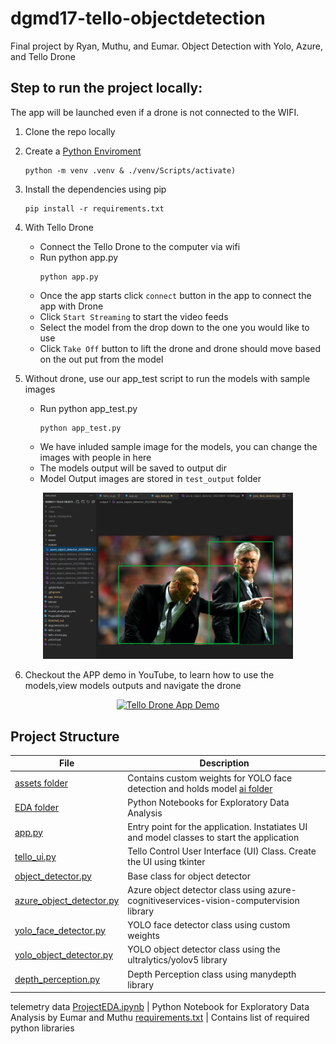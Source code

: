 # dgmd17-tello-objectdetection
Final project by Ryan, Muthu, and Eumar. Object Detection with Yolo, Azure, and Tello Drone

## Step to run the project locally:

The app will be launched even if a drone is not connected to the WIFI.

 1. Clone the repo locally

 2. Create a [Python Enviroment](https://www.tutorialspoint.com/how-to-create-a-virtual-environment-in-python)
    ```
    python -m venv .venv & ./venv/Scripts/activate)
    ```
 3. Install the dependencies using pip
    ```
    pip install -r requirements.txt
    ```
 4. With Tello Drone
    - Connect the Tello Drone to the computer via wifi
    - Run python app.py
        ```
        python app.py
        ```
    - Once the app starts click `connect` button in the app to connect the app with Drone
    - Click `Start Streaming` to start the video feeds
    - Select the model from the drop down to the one you would like to use
    - Click `Take Off` button to lift the drone and drone should move based on the out put from the model
5. Without drone, use our app_test script to run the models with sample images
   - Run python app_test.py
        ```
        python app_test.py
        ```
   - We have inluded sample image for the models, you can change the images with people in here
   - The models output will be saved to output dir
   - Model Output images are stored in `test_output` folder
<p align="center">
  <img src="test_output/test_output.png" alt="Model outputs saved here" width="400" />
</p>

6. Checkout the APP demo in YouTube, to learn how to use the models,view models outputs and navigate the drone
<p align="center">
  <a href="https://www.youtube.com/watch?v=LKzUzrd4MzM" target="_blank">
        <img src="https://img.youtube.com/vi/LKzUzrd4MzM/0.jpg" alt="Tello Drone App Demo" width="400" />
  </a>
</p>
<!-- [![Tello Drone App](https://img.youtube.com/vi/LKzUzrd4MzM/0.jpg)](https://www.youtube.com/watch?v=LKzUzrd4MzM) -->


## Project Structure


File | Description
------ | ------
[assets folder](./assets/)   | Contains custom weights for YOLO face detection and holds model [ai folder](./ai)   | Contains class for each model
[EDA folder](./EDA/)   | Python Notebooks for Exploratory Data Analysis
[app.py](./app.py) | Entry point for the application. Instatiates UI and model classes to start the application
[tello_ui.py](./tello_ui.py) | Tello Control User Interface (UI) Class. Create the UI using tkinter
[object_detector.py](./ai/object_detector.py)   | Base class for object detector
[azure_object_detector.py](./ai/azure_object_detector.py)   | Azure object detector class using azure-cognitiveservices-vision-computervision library
[yolo_face_detector.py](./ai/yolo_face_detector.py)   | YOLO face detector class using custom weights
[yolo_object_detector.py](./ai/yolo_object_detector.py)   | YOLO object detector class using the ultralytics/yolov5 library
[depth_perception.py](./ai/depth_perception.py)   | Depth Perception class using manydepth library
telemetry data
[ProjectEDA.ipynb](./Eda/ProjectEDA.ipynb)   | Python Notebook for Exploratory Data Analysis by Eumar and Muthu
[requirements.txt](./requirements.txt) | Contains list of required python libraries
